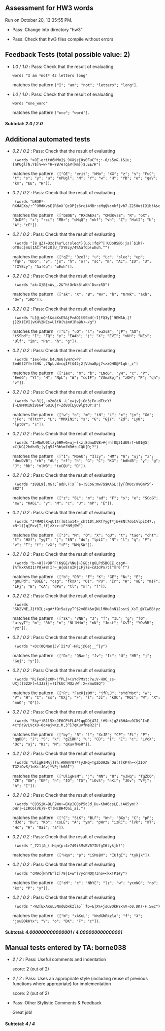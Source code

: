 ## Assessment for HW3 words

Run on October 20, 13:35:55 PM.

+ Pass: Change into directory "hw3".

+ Pass: Check that hw3 files compile without errors

## Feedback Tests (total possible value: 2)

+  _1.0_ / _1.0_ : Pass: 
Check that the result of evaluating
   ```
   words "I am *not* 42 letters long"
   ```
   matches the pattern `["I"; "am"; "not"; "letters"; "long"]`.

   




+  _1.0_ / _1.0_ : Pass: 
Check that the result of evaluating
   ```
   words "one_word"
   ```
   matches the pattern `["one"; "word"]`.

   




#### Subtotal: _2.0_ / _2.0_

## Additional automated tests

+  _0.2_ / _0.2_ : Pass: 
Check that the result of evaluating
   ```
    (words ">OE~erit#6NMo]$_9XX$z{0s0FuC^t;:-6/s5y&.(&|u;{nPUgl[N;Y$]%=w-*H~YB7e!qaV(km}}$.EE/H")
   ```
   matches the pattern ` (["OE"; "erit"; "NMo"; "XX"; "z"; "s"; "FuC"; "t"; "s"; "y"; "u"; "nPUgl"; "N"; "Y"; "w"; "H"; "YB"; "e"; "qaV"; "km"; "EE"; "H"])`.

   




+  _0.2_ / _0.2_ : Pass: 
Check that the result of evaluating
   ```
    (words "bBOE*-RXdAEXs/:^^OMdKvsE(R6oX`QcDP{z6rci4MBr:cMqQ%:mkf|vh7.Z25HutI91b!A$cF")
   ```
   matches the pattern ` (["bBOE"; "RXdAEXs"; "OMdKvsE"; "R"; "oX"; "QcDP"; "z"; "rci"; "MBr"; "cMqQ"; "mkf"; "vh"; "Z"; "HutI"; "b"; "A"; "cF"])`.

   




+  _0.2_ / _0.2_ : Pass: 
Check that the result of evaluating
   ```
    (words "[8_qZ)=DzoI%u^Lc!sleq*}[up;|fqP^|!UDo8S@5:js(`$1h?-oT0sc}m&[1AC)^#)zO[U_fXYEzy/4%AafCp(wEuh.^")
   ```
   matches the pattern ` (["qZ"; "DzoI"; "u"; "Lc"; "sleq"; "up"; "fqP"; "UDo"; "S"; "js"; "h"; "oT"; "sc"; "m"; "AC"; "zO"; "U"; "fXYEzy"; "AafCp"; "wEuh"])`.

   




+  _0.2_ / _0.2_ : Pass: 
Check that the result of evaluating
   ```
    (words "ak:X}B{<Wv_.2&^h!OrNk8!aKh`Dv>zRD")
   ```
   matches the pattern ` (["ak"; "X"; "B"; "Wv"; "h"; "OrNk"; "aKh"; "Dv"; "zRD"])`.

   




+  _0.2_ / _0.2_ : Pass: 
Check that the result of evaluating
   ```
    (words "L[@;uQ~l&eaXsE5&jP>AO)tSSbd(~I]FQ3y[`9EWAb,|?j}2X)EVI|vKH%2NEs=Ulf8(%im#]Pa@h)~/g")
   ```
   matches the pattern ` (["L"; "uQ"; "l"; "eaXsE"; "jP"; "AO"; "tSSbd"; "I"; "FQ"; "y"; "EWAb"; "j"; "X"; "EVI"; "vKH"; "NEs"; "Ulf"; "im"; "Pa"; "h"; "g"])`.

   




+  _0.2_ / _0.2_ : Pass: 
Check that the result of evaluating
   ```
    (words "Iex{<m/.b4LNoG(yH?c>P?EedG)2Yf=)5H&`,7NpL.W=cqIF[$42;2|VUnaBpj7<>zQH8@P1qh-_z")
   ```
   matches the pattern ` (["Iex"; "m"; "b"; "LNoG"; "yH"; "c"; "P"; "EedG"; "Yf"; "H"; "NpL"; "W"; "cqIF"; "VUnaBpj"; "zQH"; "P"; "qh"; "z"])`.

   




+  _0.2_ / _0.2_ : Pass: 
Check that the result of evaluating
   ```
    (words "w~3[{,~o2m8iN_-L`x=jv}~Gd3jFo~dTtcY!{~L9MMXINi9s64^G81GjY+Zd80[LyO9lptQY:s")
   ```
   matches the pattern ` (["w"; "o"; "m"; "iN"; "L"; "x"; "jv"; "Gd"; "jFo"; "dTtcY"; "L"; "MMXINi"; "s"; "G"; "GjY"; "Zd"; "LyO"; "lptQY"; "s"])`.

   




+  _0.2_ / _0.2_ : Pass: 
Check that the result of evaluating
   ```
    (words "I>MbAU0Ilzy5HM=G=uj~]<z,8dnuDVB>#{rh]8@31dU9rf~h01@G|<C(KG)2bdhdB;(y)g5J*Rb%mlWB#tuCQU[D;?")
   ```
   matches the pattern ` (["I"; "MbAU"; "Ilzy"; "HM"; "G"; "uj"; "z"; "dnuDVB"; "rh"; "dU"; "rf"; "h"; "G"; "C"; "KG"; "bdhdB"; "y"; "g"; "J"; "Rb"; "mlWB"; "tuCQU"; "D"])`.

   




+  _0.2_ / _0.2_ : Pass: 
Check that the result of evaluating
   ```
    (words "z8BL9].m&!;`ad@,F:s``e~!SCoG:mw7$$KAGL:|y{{M0c/U%6mP5^-E82")
   ```
   matches the pattern ` (["z"; "BL"; "m"; "ad"; "F"; "s"; "e"; "SCoG"; "mw"; "KAGL"; "y"; "M"; "c"; "U"; "mP"; "E"])`.

   




+  _0.2_ / _0.2_ : Pass: 
Check that the result of evaluating
   ```
    (words "J*M#O[X>qU1t(]&tao14>_cht10t,HXf?ygT*j&+EN(7do1%lpiC47.;<N+l)]q[P>v[T,!f]zX:>:iF*NMjSW")
   ```
   matches the pattern ` (["J"; "M"; "O"; "X"; "qU"; "t"; "tao"; "cht"; "t"; "HXf"; "ygT"; "j"; "EN"; "do"; "lpiC"; "N"; "l"; "q"; "P"; "v"; "T"; "f"; "zX"; "iF"; "NMjSW"])`.

   




+  _0.2_ / _0.2_ : Pass: 
Check that the result of evaluating
   ```
    (words "b->8]?<DR^F!K$GE/%Nu{~}&E:(gOLPd5BOEE_czg#-[%fkxX%OI1!PU}#8!Ir~_W{oE!mIF|LFj?E~cA3dPn)tl^mr6`f")
   ```
   matches the pattern ` (["b"; "DR"; "F"; "K"; "GE"; "Nu"; "E"; "gOLPd"; "BOEE"; "czg"; "fkxX"; "OI"; "PU"; "Ir"; "W"; "oE"; "mIF"; "LFj"; "E"; "cA"; "dPn"; "tl"; "mr"; "f"])`.

   




+  _0.2_ / _0.2_ : Pass: 
Check that the result of evaluating
   ```
    (words "Sk2VNE,J}f0IL;=g#*fQ+5aiyyT^$2m8Rk&n{NLlMHu8nN1Jost$_XsT_@YCwBB!yz")
   ```
   matches the pattern ` (["Sk"; "VNE"; "J"; "f"; "IL"; "g"; "fQ"; "aiyyT"; "m"; "Rk"; "n"; "NLlMHu"; "nN"; "Jost"; "XsT"; "YCwBB"; "yz"])`.

   




+  _0.2_ / _0.2_ : Pass: 
Check that the result of evaluating
   ```
    (words "+Dc(0QNan|Jv`Ii*U`-HR;j@Gej__^}y")
   ```
   matches the pattern ` (["Dc"; "QNan"; "Jv"; "Ii"; "U"; "HR"; "j"; "Gej"; "y"])`.

   




+  _0.2_ / _0.2_ : Pass: 
Check that the result of evaluating
   ```
    (words "R;FexRjzOM-jfPLJ>(sYdPMst:?w;V-H0C_ss-UXj(]522F[=l3Jz{|=!1?kUC`MQz;W`:X=/muO8Q")
   ```
   matches the pattern ` (["R"; "FexRjzOM"; "jfPLJ"; "sYdPMst"; "w"; "V"; "H"; "C"; "ss"; "UXj"; "F"; "l"; "Jz"; "kUC"; "MQz"; "W"; "X"; "muO"; "Q"])`.

   




+  _0.2_ / _0.2_ : Pass: 
Check that the result of evaluating
   ```
    (words "5by*)B1l5XcJE0CP%FL4P1qgDD{47J_!#S~k]gZiBH4>u9CD$^I<E-4c^@!9/LVcX8-Oc4aj>Kz,M,3^}7qKuvfMeR2|")
   ```
   matches the pattern ` (["by"; "B"; "l"; "XcJE"; "CP"; "FL"; "P"; "qgDD"; "J"; "S"; "k"; "gZiBH"; "u"; "CD"; "I"; "E"; "c"; "LVcX"; "Oc"; "aj"; "Kz"; "M"; "qKuvfMeR"])`.

   




+  _0.2_ / _0.2_ : Pass: 
Check that the result of evaluating
   ```
    (words "UligHsM%j](%:#NN@?U7*!yJHq~TgZbQ9ZE`OW(!)KP?h=<{3IO?TG2iOvS/1nKi:JGv]*VPj!h60I")
   ```
   matches the pattern ` (["UligHsM"; "j"; "NN"; "U"; "yJHq"; "TgZbQ"; "ZE"; "OW"; "KP"; "h"; "IO"; "TG"; "iOvS"; "nKi"; "JGv"; "VPj"; "h"; "I"])`.

   




+  _0.2_ / _0.2_ : Pass: 
Check that the result of evaluating
   ```
    (words "C03SiK=BLF2Wn+=BXy]C0pP5dJd_Du-Kb#6csLE.!A85ym!?pWr|~izRC6lVk}9-XT(Hc8H4Oai_a[.")
   ```
   matches the pattern ` (["C"; "SiK"; "BLF"; "Wn"; "BXy"; "C"; "pP"; "dJd"; "Du"; "Kb"; "csLE"; "A"; "ym"; "pWr"; "izRC"; "lVk"; "XT"; "Hc"; "H"; "Oai"; "a"])`.

   




+  _0.2_ / _0.2_ : Pass: 
Check that the result of evaluating
   ```
    (words "_721|&_(:Hqn{p:4>749iSMsBV0?IUfgI6tykjk?")
   ```
   matches the pattern ` (["Hqn"; "p"; "iSMsBV"; "IUfgI"; "tykjk"])`.

   




+  _0.2_ / _0.2_ : Pass: 
Check that the result of evaluating
   ```
    (words "cM9c{NhYE^lz[79|1+w^}7ycnNO@?3no+<kx!P1#y")
   ```
   matches the pattern ` (["cM"; "c"; "NhYE"; "lz"; "w"; "ycnNO"; "no"; "kx"; "P"; "y"])`.

   




+  _0.2_ / _0.2_ : Pass: 
Check that the result of evaluating
   ```
    (words "-W2[&xAKuL5NndGbRkzla5``f6~&|X%+jsuBOkHYx%V-o0.DK)-F.5&c")
   ```
   matches the pattern ` (["W"; "xAKuL"; "NndGbRkzla"; "f"; "X"; "jsuBOkHYx"; "V"; "o"; "DK"; "F"; "c"])`.

   




#### Subtotal: _4.000000000000001_ / _4.000000000000001_

## Manual tests entered by TA: borne038

+  _2_ / _2_ : Pass: Useful comments and indentation

    score: 2 (out of 2)


+  _2_ / _2_ : Pass: Uses an appropriate style (including reuse of previous functions where appropriate) for implementation

    score: 2 (out of 2)


+ Pass: Other Stylistic Comments & Feedback

    Great job!

#### Subtotal: _4_ / _4_

